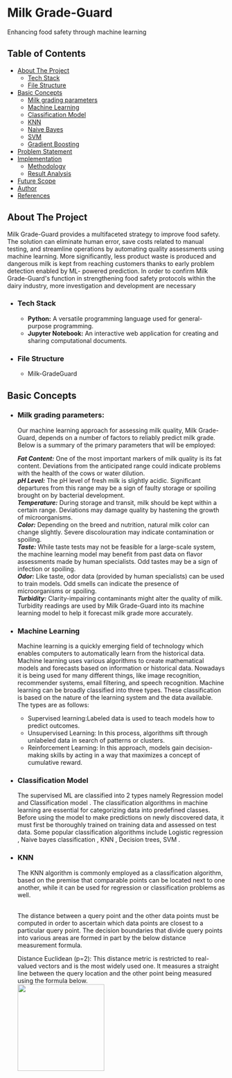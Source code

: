 
# Milk Grade-Guard

Enhancing food safety through machine learning




## Table of Contents
- [About The Project](#about-the-project)
  - [Tech Stack](#tech-stack)
  - [File Structure](#file-structure)
- [Basic Concepts](#basic-concepts)
  - [Milk grading parameters](#milk-grading-parameters)
  - [Machine Learning](#machine-learning)
  - [Classification Model](#classification-model)
  - [KNN](#knn)
  - [Naive Bayes](#naive-bayes)
  - [SVM](#svm)
  - [Gradient Boosting](#gradient-boosting)
- [Problem Statement](#problem-statement)
- [Implementation](#implementation)
  - [Methodology](#methodology)
  - [Result Analysis](#result-analysis)
- [Future Scope](#future-scope)
- [Author](#author)
- [References](#references)

## About The Project
Milk Grade-Guard provides a multifaceted strategy to improve food safety. The solution can eliminate human error, save costs related to manual testing, and streamline operations by automating quality assessments using machine learning. 
More significantly, less product waste is produced and dangerous milk is kept
from reaching customers thanks to early problem detection enabled by ML- powered prediction. In order to confirm Milk Grade-Guard's function in strengthening food safety protocols within the dairy industry, more investigation and development are necessary
  - ### Tech Stack
    - **Python:** A versatile programming language used for general-purpose programming.
    - **Jupyter Notebook:** An interactive web application for creating and sharing computational documents.
  - ### File Structure
    - Milk-GradeGuard


## Basic Concepts

- ### Milk grading parameters: 
  Our machine learning approach for assessing milk quality, Milk Grade-Guard, depends on a number of factors to reliably       predict milk grade. Below is a summary of the primary parameters that will be employed:

  ***Fat Content:*** One of the most important markers of milk quality is its fat content. Deviations from the anticipated 
  range could indicate problems with the health of the cows or water dilution.<br/>***pH Level:*** The pH level of fresh 
  milk is slightly acidic. Significant departures from this range may be a sign of faulty storage or spoiling brought on by 
  bacterial development.<br/>***Temperature:*** During storage and transit, milk should be kept within a certain range. 
  Deviations may damage quality by hastening the growth of microorganisms.<br/>***Color:*** Depending on the breed and 
  nutrition, natural milk color can change slightly. Severe discolouration may indicate contamination or spoiling. 
  <br/>***Taste:*** While taste tests may not be feasible for a large-scale system, the machine learning model may benefit 
  from past data on flavor assessments made by human specialists. Odd tastes may be a sign of infection or spoiling. 
  <br/>***Odor:*** Like taste, odor data (provided by human specialists) can be used to train models. Odd smells can 
  indicate the presence of microorganisms or spoiling.<br/>***Turbidity:*** Clarity-impairing contaminants might alter the 
  quality of milk. Turbidity readings are used by Milk Grade-Guard into its machine learning model to help it forecast milk 
  grade more accurately.

- ### Machine Learning
  Machine learning is  a quickly emerging field of technology which enables computers to automatically learn from the          historical data. Machine learning uses various algorithms to create mathematical models and forecasts based on information 
  or historical data. Nowadays it is being used for many different things, like image recognition, recommender systems, 
  email filtering, and speech recognition.
  Machine learning can be broadly classified into three types. These classification is based on the nature of the learning 
  system and the data available. The types are as follows:
    - Supervised learning:Labeled data is used to teach models how to predict outcomes.
    - Unsupervised Learning: In this process, algorithms sift through unlabeled data in search of patterns or clusters.
    - Reinforcement Learning: In this approach, models gain decision-making skills by acting in a way that maximizes a 
      concept of cumulative reward.

- ### Classification Model
  The supervised ML are classified into 2 types namely Regression model and Classification model . The classification 
  algorithms in machine learning are essential for categorizing data into predefined classes. Before using the model to make 
  predictions on newly discovered data, it must first be thoroughly trained on training data and assessed on test data. Some 
  popular classification algorithms include Logistic regression , Naive bayes classification , KNN , Decision trees, SVM .

- ### KNN
  The KNN algorithm is commonly employed as a classification algorithm, based on the premise that comparable points can be 
  located next to one another, while it can be used for regression or classification problems as well.<br/><br/>

  The distance between a query point and the other data points must be computed in order to ascertain which data points are 
  closest to a particular query point. The decision boundaries that divide query points into various areas are formed in 
  part by the below distance measurement formula.

  Distance Euclidean (p=2): This distance metric is restricted to real-valued vectors and is the most widely used one. It 
  measures a straight line between the query location and the other point being measured using the formula below.<br/>
  <img src = "https://almablog-media.s3.ap-south-1.amazonaws.com/image_12_71a43363e2.png" width = "200"/>
  
